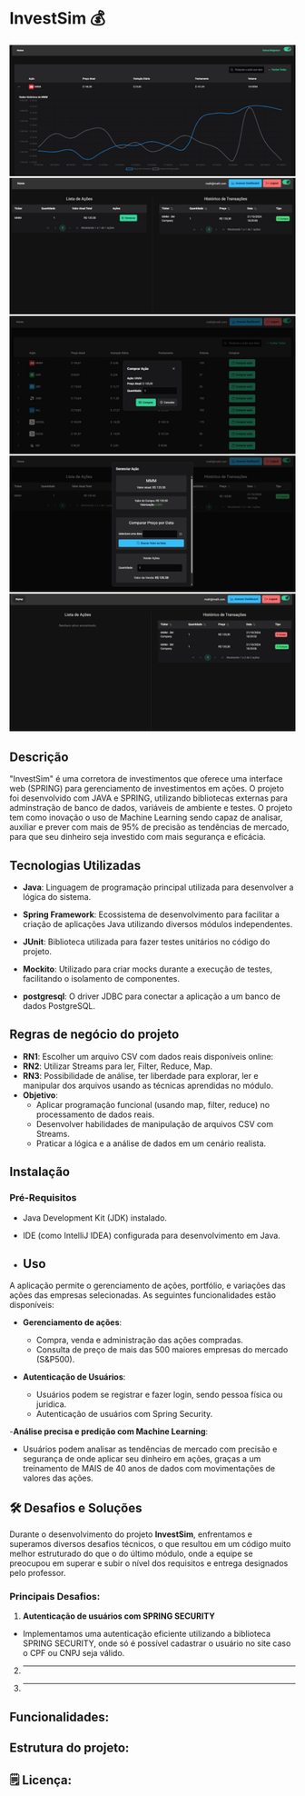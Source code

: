 <p align="center"></p>

# InvestSim 💰

<img src="Imagens/Gráfico da ação.jpg"></br>
<img src="Imagens/lista de ações.jpg"></br>
<img src="Imagens/Comprar ação.jpg"></br>
<img src="Imagens/gerenciar ação.jpg"></br>
<img src="Imagens/historico de transações.jpg"></br>


## Descrição

"InvestSim" é uma corretora de investimentos que oferece uma interface web (SPRING) para gerenciamento de investimentos
em ações. O projeto foi desenvolvido com JAVA e SPRING, utilizando bibliotecas externas para adminstração de banco de dados, variáveis de ambiente e testes.
O projeto tem como inovação o uso de Machine Learning sendo capaz de analisar, auxiliar e prever com mais de 95% de precisão as tendências de mercado, para que seu dinheiro seja investido com mais segurança e eficácia.

## Tecnologias Utilizadas
- **Java**: Linguagem de programação principal utilizada para desenvolver a lógica do sistema.

- **Spring Framework**: Ecossistema de desenvolvimento para facilitar a criação de aplicações Java utilizando diversos módulos independentes.

- **JUnit**: Biblioteca utilizada para fazer testes unitários no código do projeto.

- **Mockito**: Utilizado para criar mocks durante a execução de testes, facilitando o isolamento de componentes.

- **postgresql**: O driver JDBC para conectar a aplicação a um banco de dados PostgreSQL.

## Regras de negócio do projeto
- **RN1**: Escolher um arquivo CSV com dados reais disponíveis online:
- **RN2**: Utilizar Streams para ler, Filter, Reduce, Map.
- **RN3**: Possibilidade de análise, ter liberdade para explorar, ler e manipular dos arquivos usando as técnicas aprendidas no módulo.
- **Objetivo**:
    - Aplicar programação funcional (usando map, filter, reduce) no processamento de dados reais.
    - Desenvolver habilidades de manipulação de arquivos CSV com Streams.
    - Praticar a lógica e a análise de dados em um cenário realista.

## Instalação
### Pré-Requisitos
- Java Development Kit (JDK) instalado.
- IDE (como IntelliJ IDEA) configurada para desenvolvimento em Java.

- ## Uso
A aplicação permite o gerenciamento de ações, portfólio, e variações das ações das empresas selecionadas. As seguintes funcionalidades estão disponíveis:

- **Gerenciamento de ações**:
    - Compra, venda e administração das ações compradas.
    - Consulta de preço de mais das 500 maiores empresas do mercado (S&P500).

- **Autenticação de Usuários**:
    - Usuários podem se registrar e fazer login, sendo pessoa física ou juridica.
    - Autenticação de usuários com Spring Security.

-**Análise precisa e predição com Machine Learning**:
- Usuários podem analisar as tendências de mercado com precisão e segurança de onde aplicar seu dinheiro em ações, graças a um treinamento de MAIS de 40 anos de dados com movimentações
de valores das ações.

## 🛠 Desafios e Soluções

Durante o desenvolvimento do projeto **InvestSim**, enfrentamos e superamos diversos desafios técnicos, o que resultou em um código muito melhor estruturado do que o do último módulo, onde
a equipe se preocupou em superar e subir o nível dos requisitos e entrega designados pelo professor.

### Principais Desafios:

1. **Autenticação de usuários com SPRING SECURITY**
- Implementamos uma autenticação eficiente utilizando a biblioteca SPRING SECURITY, onde só é possível cadastrar o usuário no site caso o CPF ou CNPJ seja válido.

2. ****

3. ****

## Funcionalidades:



## Estrutura do projeto:



## 🗒️ Licença:

 

 
      





